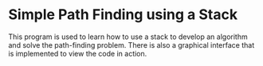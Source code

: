 # Simple Path Finding using a Stack

This program is used to learn how to use a stack to develop an algorithm and solve the path-finding problem. There is also a graphical interface that is implemented to view the code in action. 
